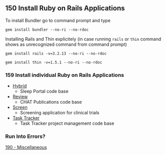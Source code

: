 ## 150 Install Ruby on Rails Applications

To install Bundler go to command prompt and type

```console
gem install bundler --no-ri --no-rdoc
```

Installing Rails and Thin explicitely (in case running `rails` or `thin` command shows as unrecognized command from command prompt)

```console
gem install rails -v=3.2.13 --no-ri --no-rdoc

gem install thin -v=1.5.1 --no-ri --no-rdoc
```

### 159 Install individual Ruby on Rails Applications

- [Hybrid](https://github.com/sleepepi/hybrid)
  - Sleep Portal code base
- [Review](https://github.com/remomueller/review)
  - CHAT Publications code base
- [Screen](https://github.com/remomueller/screen)
  - Screening application for clinical trials
- [Task Tracker](https://github.com/remomueller/tasktracker)
  - Task Tracker project management code base

### Run Into Errors?

[190 - Miscellaneous](https://github.com/remomueller/documentation/tree/master/windows/190-miscellaneous.md)
